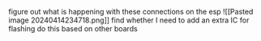 figure out what is happening with these connections on the esp
![[Pasted image 20240414234718.png]]
find whether I need to add an extra IC for flashing
do this based on other boards
